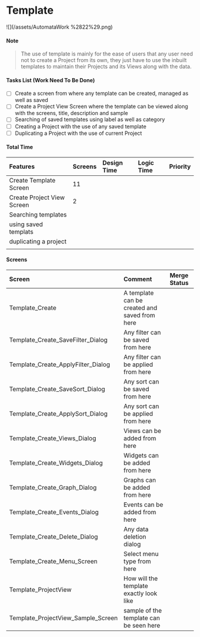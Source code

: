 # Template

![](/assets/AutomataWork %2822%29.png)

#### Note

> The use of template is mainly for the ease of users that any user need not to create a Project from its own, they just have to use the inbuilt templates to maintain their Projects and its Views along with the data.

#### Tasks List \(Work Need To Be Done\)

* [ ] Create a screen from where any template can be created, managed as well as saved
* [ ] Create a Project View Screen where the template can be viewed along with the screens, title, description and sample
* [ ] Searching of saved templates using label as well as category
* [ ] Creating a Project with the use of any saved template
* [ ] Duplicating a Project with the use of current Project 

#### Total Time

| Features | Screens | Design Time | Logic Time | Priority |
| :--- | :--- | :--- | :--- | :--- |
| Create Template Screen | 11 |  |  |  |
| Create Project View Screen | 2 |  |  |  |
| Searching templates |  |  |  |  |
| using saved templats |  |  |  |  |
| duplicating a project |  |  |  |  |
|  |  |  |  |  |

#### Screens

| Screen | Comment | Merge Status |
| :--- | :--- | :--- |
| Template\_Create | A template can be created and saved from here |  |
| Template\_Create\_SaveFilter\_Dialog | Any filter can be saved from here |  |
| Template\_Create\_ApplyFilter\_Dialog | Any filter can be applied from here |  |
| Template\_Create\_SaveSort\_Dialog | Any sort can be saved from here |  |
| Template\_Create\_ApplySort\_Dialog | Any sort can be applied from here |  |
| Template\_Create\_Views\_Dialog | Views can be added from here |  |
| Template\_Create\_Widgets\_Dialog | Widgets can be added from here |  |
| Template\_Create\_Graph\_Dialog | Graphs can be added from here |  |
| Template\_Create\_Events\_Dialog | Events can be added from here |  |
| Template\_Create\_Delete\_Dialog | Any data deletion dialog |  |
| Template\_Create\_Menu\_Screen | Select menu type from here |  |
| Template\_ProjectView | How will the template exactly look like |  |
| Template\_ProjectView\_Sample\_Screen | sample of the template can be seen here |  |



